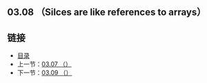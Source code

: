 ## 03.08 （Silces are like references to arrays）


## 链接
* [目录](https://github.com/alpha2018/go-zh/blob/master/tour/directory.md)
* 上一节：[03.07 （）](https://github.com/alpha2018/go-zh/blob/master/tour/03.07.md)
* 下一节：[03.09 （）](https://github.com/alpha2018/go-zh/blob/master/tour/03.09.md)
